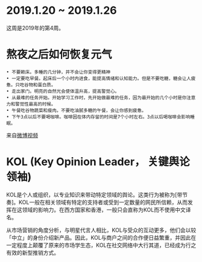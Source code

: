 # 2019.1.20 ~ 2019.1.26

这周是2019年的第4周。


# 熬夜之后如何恢复元气

	• 不要赖床。多睡的几分钟，并不会让你变得更精神
	• 一定要吃早餐。起床后一个小时内进食，能提高情绪和认知能力。但是不要吃糖，糖会让人疲惫。只吃谷物和蛋白质。
	• 走出家门。明亮的自然光会使体温升高，提高警觉心。
	• 从最难的任务开始。开始学习工作时，先开始做最难的任务，因为最开始的几个小时是你注意力和警觉性最高的时候。
	• 午餐吃谷物蔬菜和瘦肉。不要吃油腻多糖的午餐，会让你感到疲惫。
	• 下午3点以后不要喝咖啡。咖啡因在体内存留的时间是7个小时左右。3点以后喝咖啡会影响睡眠。

来自[微博视频](http://video.weibo.com/show?fid=1034:4330181985278871)

# KOL (Key Opinion Leader， 关键舆论领袖)

KOL是个人或组织，以专业知识来带动特定领域的舆论。这类行为被称为[带节奏]。KOL一般在相关领域有特定的支持者或受到一定数量的网民所信赖，从而发挥在这领域的影响力。在西方国家和香港，一般只会直称为KOL而不使用中文译名。

从市场营销的角度分析，与明星代言人相比，KOL与受众的互动更多，他们会以较「中立」的身份介绍新产品。因此，KOL与商户之间的合作便日益繁重，并因此在一定程度上颠覆了原来的市场学生态，KOL在社交网络中大行其道，已经成为行之有效的新型推销方式。
